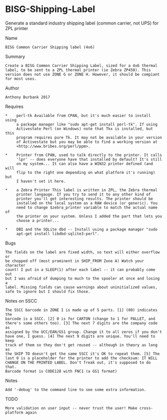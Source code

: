 # BISG-Shipping-Label
Generate a standard industry shipping label (common carrier, not UPS) for ZPL printer

Name

    BISG Common Carrier Shipping label (4x6)

Summary

    Create a BISG Common Carrier Shipping Label, sized for a 4x6 thermal
    label, to be sent to a ZPL thermal printer (ie Zebra ZP450). This
    version does not use ZONE G or ZONE H. However, it should be compiant
    for most uses.

Author

    Anthony Burbank 2017

  Requires
  
    *    perl-tk Available from CPAN, but it's much easier to install using
         a package manager like "sudo apt-get install perl-tk". If using
         Activestate Perl (on Windows) note that Tkx is installed, but this
         program requires pure Tk. It may not be available in your version
         of Activestate but you may be able to find a working version at
         <http://www.bribes.org/perl/ppm>.

    *    Printer from CPAN, used to talk directly to the printer. It calls
         'lpr' -- does everyone have that installed by default? It's still
         on my system... It can also have a WIN32 printer defined (and will
         flip to the right one depending on what platform it's running) but
         I haven't set it here.

    *    a Zebra Printer This label is written in ZPL, the Zebra thermal
         printer langauge. If you try to send it to any other kind of
         printer you'll get interesting results. The printer should be
         installed on the local system as a RAW device (or generic). You
         need to change $zebra_printer variable to match the actual name of
         the printer on your system. Unless I added the part that lets you
         choose a printer...

    *    DBI and the SQLite dbd -- Install using a package manager "sudo
         apt-get install libdbd-sqlite3-perl".

Bugs

    The fields on the label are fixed width, so text will either overflow or
    be chopped off (most prominent in SHIP_FROM Zone A) Watch your character
    count! I put in a SLEEP(1) after each label -- it can probably come out
    but I was afraid of dumping to much to the spooler at once and losing a
    label. Missing fields can cause warnings about uninitialized values,
    safe to ignore but I should fix those.

Notes on SSCC

    The SSCC barcode in ZONE I is made up of 5 parts. [1] (00) indicates the
    barcode is a SSCC. [2] 0 is for CARTON (change to 1 for PALLET, and
    there's some others too). [3] The next 7 digits are the company code as
    assigned by the UCC/EAN/GS1 group. Change it to all zeros if you don't
    have one, I guess. [4] The next 9 digits are unique. You'll need to keep
    track of them so they don't get reused -- although in theory as long as
    the SHIP TO doesn't get the same SSCC it's OK to repeat them. [5] The
    last 0 is a placeholder for the printer to add the checksum: IT WILL
    CHANGE ON THE PRINTED LABEL. Don't freak out, it's supposed to do that.
    Barcode format is CODE128 with FNC1 (a GS1 format)

Notes

    Add '-debug' to the command line to see some extra information.

TODO

    More validation on user input -- never trust the user! Make cross-platform again
